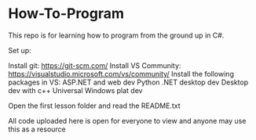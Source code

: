 # How-To-Program
This repo is for learning how to program from the ground up in C#.

Set up:

Install git: https://git-scm.com/
Install VS Community: https://visualstudio.microsoft.com/vs/community/
Install the following packages in VS:
ASP.NET and web dev
Python
.NET desktop dev
Desktop dev with c++
Universal Windows plat dev


Open the first lesson folder and read the README.txt

All code uploaded here is open for everyone to view and anyone may use this as a resource
